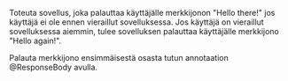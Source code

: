 Toteuta sovellus, joka palauttaa käyttäjälle merkkijonon "Hello there!" jos käyttäjä ei ole ennen vieraillut sovelluksessa. Jos käyttäjä on vieraillut sovelluksessa aiemmin, tulee sovelluksen palauttaa käyttäjälle merkkijono "Hello again!".

Palauta merkkijono ensimmäisestä osasta tutun annotaation @ResponseBody avulla.
